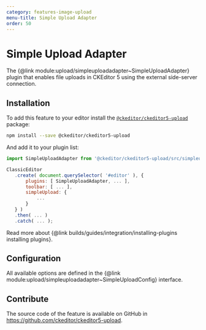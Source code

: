 ```yaml
---
category: features-image-upload
menu-title: Simple Upload Adapter
order: 50
---
```


# Simple Upload Adapter

The {@link module:upload/simpleuploadadapter~SimpleUploadAdapter} plugin that enables file uploads in CKEditor 5 using the external side-server connection.

## Installation

To add this feature to your editor install the [`@ckeditor/ckeditor5-upload`](https://www.npmjs.com/package/@ckeditor/ckeditor5-upload) package:

 ```bash
npm install --save @ckeditor/ckeditor5-upload
```

And add it to your plugin list:

 ```js
import SimpleUploadAdapter from '@ckeditor/ckeditor5-upload/src/simpleuploadadapter';

ClassicEditor
	.create( document.querySelector( '#editor' ), {
		plugins: [ SimpleUploadAdapter, ... ],
		toolbar: [ ... ],
		simpleUpload: {
			...
		}
	} )
	.then( ... )
	.catch( ... );
```

<info-box info>
	Read more about {@link builds/guides/integration/installing-plugins installing plugins}.
</info-box>

## Configuration

All available options are defined in the {@link module:upload/simpleuploadadapter~SimpleUploadConfig} interface. 

 ## Contribute

 The source code of the feature is available on GitHub in https://github.com/ckeditor/ckeditor5-upload.
